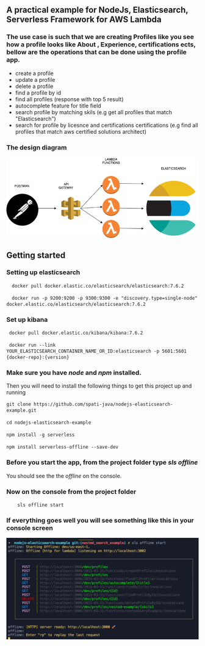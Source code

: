 ## A practical example for NodeJs, Elasticsearch, Serverless Framework for AWS Lambda

### The use case is such that we are creating Profiles like you see how a profile looks like About , Experience, certifications ects, bellow are the operations that can be done using the profile app.

- create a profile
- update a profile
- delete a profile
- find a profile by id
- find all profiles (response with top 5 result)
- autocomplete feature for title field 
- search profile by matching skils (e.g  get all profiles that match "Elasticsearch")
- search for profile by licesnce and certifications certifications (e.g find all profiles that match aws certified solutions architect)

### The design diagram

![Design](nodejs-es-example-design.png)

## Getting started

### Setting up elasticsearch

      docker pull docker.elastic.co/elasticsearch/elasticsearch:7.6.2

      docker run -p 9200:9200 -p 9300:9300 -e "discovery.type=single-node" docker.elastic.co/elasticsearch/elasticsearch:7.6.2
      

### Set up kibana 

     docker pull docker.elastic.co/kibana/kibana:7.6.2

     docker run --link YOUR_ELASTICSEARCH_CONTAINER_NAME_OR_ID:elasticsearch -p 5601:5601 {docker-repo}:{version}      

### Make sure you have *node* and *npm* installed. 

 Then you will need to install the following things to get this project up and running


    git clone https://github.com/spati-java/nodejs-elasticsearch-example.git 

    cd nodejs-elasticsearch-example

    npm install -g serverless

    npm install serverless-offline --save-dev

### Before  you start the app, from the project folder type *sls offline* 
 You  should see the the *offline* on the console.

### Now on the console from the project folder 

        sls offline start

### If everything goes well you will see something like this in your console screen

![Serverless offline start screen](serverless_offline_start_screen.png)
